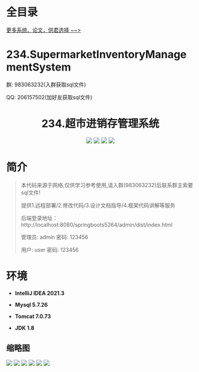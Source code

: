 # 全目录

[更多系统、论文，供君选择 ~~>](https://www.bitwise.net.cn)

# 234.SupermarketInventoryManagementSystem

<p>群: 983063232(入群获取sql文件)</p>
<p>QQ: 206157502(加好友获取sql文件)</p>

<p><h1 align="center">234.超市进销存管理系统</h1></p>


<p align="center">
	<img src="https://img.shields.io/badge/jdk-1.8-orange.svg"/>
    <img src="https://img.shields.io/badge/springboot-5.x-lightgrey.svg"/>
    <img src="https://img.shields.io/badge/vue-3.x-blue.svg"/>
    <img src="https://img.shields.io/badge/mybatis-5.x-yellow.svg"/>
</p>

# 简介

> 本代码来源于网络,仅供学习参考使用,请入群(983063232)后联系群主索要sql文件!
>
> 提供1.远程部署/2.修改代码/3.设计文档指导/4.框架代码讲解等服务
>
> 后端登录地址：http://localhost:8080/springboots5264/admin/dist/index.html
>
> 管理员: admin   密码: 123456
>
> 用户: user   密码: 123456
>

# 环境

- <b>IntelliJ IDEA 2021.3</b>

- <b>Mysql 5.7.26</b>

- <b>Tomcat 7.0.73</b>

- <b>JDK 1.8</b>




## 缩略图

![](https://bitwise.oss-cn-heyuan.aliyuncs.com/2024/9/10/925118c1-eab0-44f6-96d9-4f656e022bbb.png)
![](https://bitwise.oss-cn-heyuan.aliyuncs.com/2024/9/10/f5d867a1-b927-486e-8d16-b8d347b82cd5.png)
![](https://bitwise.oss-cn-heyuan.aliyuncs.com/2024/9/10/e0169f9a-e824-4bee-b5e6-feb3ec76dc6e.png)
![](https://bitwise.oss-cn-heyuan.aliyuncs.com/2024/9/10/f810d2b6-a31c-41f4-ba4b-d8696e83ae71.png)
![](https://bitwise.oss-cn-heyuan.aliyuncs.com/2024/9/10/9682a9f3-9ed3-4f1a-8d1c-1349ff53f056.png)
![](https://bitwise.oss-cn-heyuan.aliyuncs.com/2024/9/10/1f2c825c-3822-4940-bebd-e3c8d287efc9.png)




